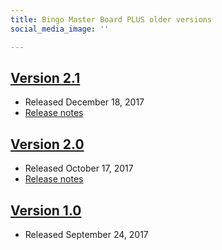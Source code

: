```yaml
---
title: Bingo Master Board PLUS older versions
social_media_image: ''

---
```

## [Version 2.1](https://timtree.github.io/download/bingo-master-board-plus/?ver=2.1)

* Released December 18, 2017
* [Release notes](/blog/bingo-master-board-plus-version-2.1/)

## [Version 2.0](https://timtree.github.io/download/bingo-master-board-plus/?ver=2.0)

* Released October 17, 2017
* [Release notes](/blog/bingo-master-board-plus-version-2.0-features-galore/)

## [Version 1.0](https://timtree.github.io/download/bingo-master-board-plus/?ver=1.0)

* Released September 24, 2017